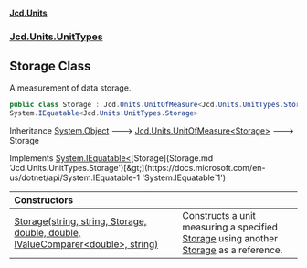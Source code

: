 #### [Jcd.Units](index.md 'index')
### [Jcd.Units.UnitTypes](Jcd.Units.UnitTypes.md 'Jcd.Units.UnitTypes')

## Storage Class

A measurement of data storage.

```csharp
public class Storage : Jcd.Units.UnitOfMeasure<Jcd.Units.UnitTypes.Storage>,
System.IEquatable<Jcd.Units.UnitTypes.Storage>
```

Inheritance [System.Object](https://docs.microsoft.com/en-us/dotnet/api/System.Object 'System.Object') &#129106; [Jcd.Units.UnitOfMeasure&lt;](UnitOfMeasure_TUnit_.md 'Jcd.Units.UnitOfMeasure<TUnit>')[Storage](Storage.md 'Jcd.Units.UnitTypes.Storage')[&gt;](UnitOfMeasure_TUnit_.md 'Jcd.Units.UnitOfMeasure<TUnit>') &#129106; Storage

Implements [System.IEquatable&lt;](https://docs.microsoft.com/en-us/dotnet/api/System.IEquatable-1 'System.IEquatable`1')[Storage](Storage.md 'Jcd.Units.UnitTypes.Storage')[&gt;](https://docs.microsoft.com/en-us/dotnet/api/System.IEquatable-1 'System.IEquatable`1')

| Constructors | |
| :--- | :--- |
| [Storage(string, string, Storage, double, double, IValueComparer&lt;double&gt;, string)](Storage..ctor.Sbj6yXsyVbv1ivBpO9jrIA.md 'Jcd.Units.UnitTypes.Storage.Storage(string, string, Jcd.Units.UnitTypes.Storage, double, double, Jcd.Units.IValueComparer<double>, string)') | Constructs a unit measuring a specified [Storage](Storage.md 'Jcd.Units.UnitTypes.Storage') using another [Storage](Storage.md 'Jcd.Units.UnitTypes.Storage') as a reference. |
